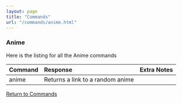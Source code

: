 ```yaml
---
layout: page
title: "Commands"
url: "/commands/anime.html"
---
```


### Anime

Here is the listing for all the Anime commands

| Command | Response                         | Extra Notes |
|:--------|:---------------------------------|:------------|
| anime   | Returns a link to a random anime |             |

[Return to Commands](../commands.md)